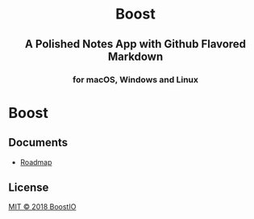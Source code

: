 <h1 align='center'>
  Boost
</h1>
<h2 align='center'>A Polished Notes App with Github Flavored Markdown</h2>
<h3 align="center">for macOS, Windows and Linux</h5>

# Boost

## Documents

- [Roadmap](docs/roadmap.md)

## License

[MIT © 2018 BoostIO](./LICENSE.md)

